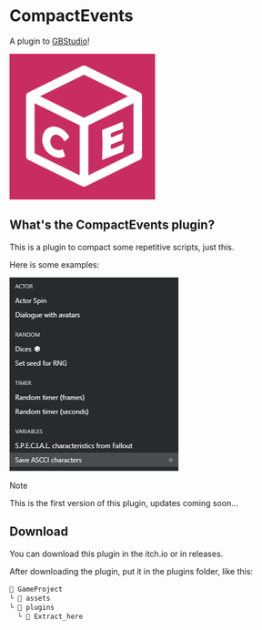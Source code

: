 # CompactEvents
A plugin to [GBStudio](https://www.gbstudio.dev/)!

![Icon for Compact Events](./CompactEvents_Icon.png)

## What's the CompactEvents plugin?
This is a plugin to compact some repetitive scripts, just this.

Here is some examples:

![img1](./imgs/img1.png)

> [!NOTE]
> This is the first version of this plugin, updates coming soon...

## Download
You can download this plugin in the itch.io or in releases.

After downloading the plugin, put it in the plugins folder, like this:
```
📁 GameProject
└ 📁 assets
└ 📂 plugins
  └ 📂 Extract_here
```
